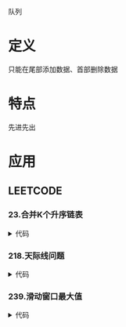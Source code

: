 队列

# 定义 #
只能在尾部添加数据、首部删除数据

# 特点 #
先进先出

# 应用 #
## LEETCODE ##
### 23.合并K个升序链表 ###
<details>
<summary>代码</summary>
<pre>
<code>
class ListNode {
    public $val = 0;
    public $next = null;
    function __construct($val = 0, $next = null) {
        $this->val = $val;
        $this->next = $next;
    }
}
class MyQueue extends SplPriorityQueue {
    public function compare($val1, $val2) {
        return $val2 - $val1;
    }
}
function mergeKLists($lists) {
    if (!$lists) {
        return [];
    }
    $queue = new MyQueue();
    foreach ($lists as $list) {
        if ($list) {
            $queue->insert($list, $list->val);
        }
    }
    $dummy = new ListNode(-1);
    $cur = $dummy;
    while (!$queue->isEmpty()) {
        $node = $queue->extract();
        $cur->next = $node;
        $cur = $cur->next;
        if ($node->next) {
            $queue->insert($node->next, $node->next->val);
        }
    }
    return $dummy->next;
}
</code>
</pre>
</details>

### 218.天际线问题 ###
<details>
<summary>代码</summary>
<pre>
<code>
class MyQueue {

    private $data = [];

    public function insert($val) {
        if (!$this->data) {
            array_push($this->data, $val);
            return;
        }
        list($left, $right) = [0, count($this->data) - 1];
        while ($left <= $right) {
            $mid = $left + intval(($right - $left) / 2);
            if ($this->data[$mid] >= $val) {
                $right--;
            } else {
                $left++;
            }
        }
        array_splice($this->data, $right + 1, 0, [$val]);
    }

    public function remove($val) {
        list($left, $right) = [0, count($this->data) - 1];
        while ($left <= $right) {
            $mid = $left + intval(($right - $left) / 2);
            if ($this->data[$mid] > $val) {
                $right--;
            } else if ($this->data[$mid] < $val) {
                $left++;
            } else {
                unset($this->data[$mid]);
                $this->data = array_values($this->data);
                return;
            }
        }
    }

    public function top() {
        return end($this->data);
    }

}
function multiSort(&$arr) {
    usort($arr, function ($a, $b) {
        if ($a[0] != $b[0]) {
            return $a[0] - $b[0];
        }
        return $a[1] - $b[1];
    });
}
function getSkyline($buildings) {
    $pos = [];
    foreach ($buildings as $build) {
        list($x, $y, $z) =  $build;
        array_push($pos, [$x, -$z]);
        array_push($pos, [$y, $z]);
    }
    multiSort($pos);

    $res = [];
    $queue = new MyQueue();
    $prev = 0;
    $queue->insert($prev);
    foreach ($pos as $p) {
        list($x, $z) = $p;
        if ($z < 0) {
            $queue->insert(-$z);
        } else {
            $queue->remove($z);
        }
        $cur = $queue->top();
        if ($cur != $prev) {
            array_push($res, [$x, $cur]);
            $prev = $cur;
        }
    }
    return $res;
}
</code>
</pre>
</details>

### 239.滑动窗口最大值 ###
<details>
<summary>代码</summary>
<pre>
<code>
    $len = count($nums);
    if ($len <= 1) {
        return $nums;
    }
    $res = [];
    $queue = [];
    for ($i = 0; $i < $len; $i++) {
        while ($queue && $nums[end($queue)] < $nums[$i]) {
            array_pop($queue);
        }
        array_push($queue, $i);
        if ($i - $queue[0] >= $k ) {
            array_shift($queue);
        }
        if ($i >= $k -1) {
            array_push($res, $nums[$queue[0]]);
        }
    }
    if ($len < $k) {
        $res[] = $nums[$queue[0]];
    }
    return $res;
</code>
</pre>
</details>
